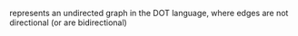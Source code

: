 represents an undirected graph in the DOT language, where edges are not directional (or are bidirectional)